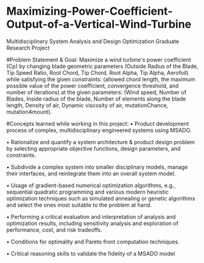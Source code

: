 # Maximizing-Power-Coefficient-Output-of-a-Vertical-Wind-Turbine
Multidisciplinary System Analysis and Design Optimization Graduate Research Project

#Problem Statement & Goal:
Maximize a wind turbine's power coefficient (Cp) by changing blade geometric parameters (Outside Radius of the Blade, Tip Speed Ratio, Root Chord, Tip Chord, Root Alpha, Tip Alpha, Aerofoil) while satisfying the given constraints: (allowed chord length, the maximum possible value of the power coefficient, convergence threshold, and number of iterations) at the given parameters: (Wind speed, Number of Blades, Inside radius of the blade, Number of elements along the blade length, Density of air, Dynamic viscosity of air, mutationChance, mutationAmount).

#Concepts learned while working in this project:
•	Product development process of complex, multidisciplinary engineered systems using MSADO.

•	Rationalize and quantify a system architecture & product design problem by selecting appropriate objective functions, design parameters, and constraints.


•	Subdivide a complex system into smaller disciplinary models, manage their interfaces, and reintegrate them into an overall system model.

•	Usage of gradient-based numerical optimization algorithms, e.g., sequential quadratic programming and various modern heuristic optimization techniques such as simulated annealing or genetic algorithms and select the ones most suitable to the problem at hand.

•	Performing a critical evaluation and interpretation of analysis and optimization results, including sensitivity analysis and exploration of performance, cost, and risk tradeoffs.


•	Conditions for optimality and Pareto front computation techniques. 

•	Critical reasoning skills to validate the fidelity of a MSADO model 

